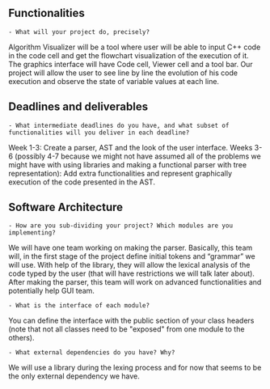 ## Functionalities

    - What will your project do, precisely?

Algorithm Visualizer will be a tool where user will be able to input C++ code in the code cell and get the flowchart visualization of the execution of it. The graphics interface will have Code cell, Viewer cell and a tool bar. Our project will allow the user to see line by line the evolution of his code execution and observe the state of variable values at each line.

## Deadlines and deliverables

    - What intermediate deadlines do you have, and what subset of functionalities will you deliver in each deadline?

Week 1-3: Create a parser, AST and the look of the user interface.
Weeks 3-6 (possibly 4-7 because we might not have assumed all of the problems we might have with using libraries and making a functional parser with tree representation): Add extra functionalities and represent graphically execution of the code presented in the AST.


## Software Architecture

    - How are you sub-dividing your project? Which modules are you implementing?

We will have one team working on making the parser. Basically, this team will, in the first stage of the project define initial tokens and “grammar” we will use. With help of the library, they will allow the lexical analysis of the code typed by the user (that will have restrictions we will talk later about). After making the parser, this team will work on advanced functionalities and potentially help GUI team.

    - What is the interface of each module?

 You can define the interface with the public section of your class headers (note that not all classes need to be "exposed" from one module to the others).

    - What external dependencies do you have? Why?

We will use a library during the lexing process and for now that seems to be the only external dependency we have.


